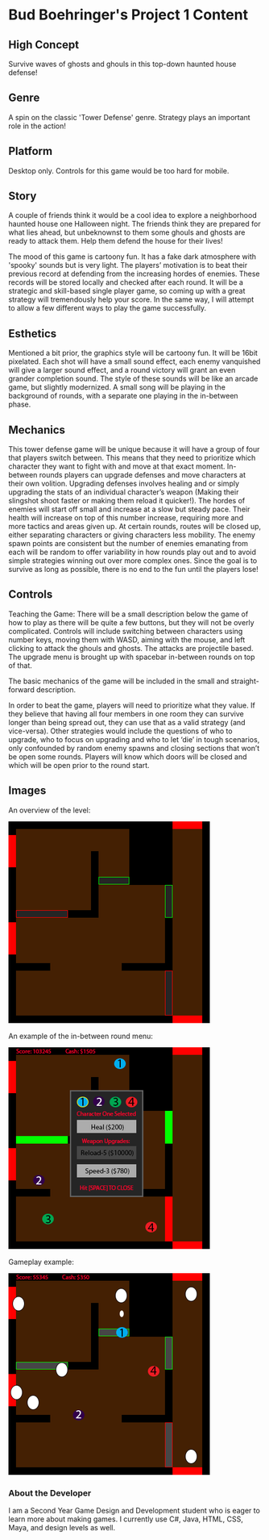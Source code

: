 # Bud Boehringer's Project 1 Content


## High Concept 

Survive waves of ghosts and ghouls in this top-down haunted house defense!

## Genre 

A spin on the classic 'Tower Defense' genre. Strategy plays an important role in the action!

## Platform 

Desktop only. Controls for this game would be too hard for mobile.

## Story

A couple of friends think it would be a cool idea to explore a neighborhood haunted house one Halloween night. The friends think they are prepared for what lies ahead, but unbeknownst to them some ghouls and ghosts are ready to attack them. Help them defend the house for their lives! 

The mood of this game is cartoony fun. It has a fake dark atmosphere with 'spooky' sounds but is very light. The players’ motivation is to beat their previous record at defending from the increasing hordes of enemies. These records will be stored locally and checked after each round. It will be a strategic and skill-based single player game, so coming up with a great strategy will tremendously help your score. In the same way, I will attempt to allow a few different ways to play the game successfully. 
## Esthetics 

Mentioned a bit prior, the graphics style will be cartoony fun. It will be 16bit pixelated.
Each shot will have a small sound effect, each enemy vanquished will give a larger sound effect, and a round victory will grant an even grander completion sound. The style of these sounds will be like an arcade game, but slightly modernized. A small song will be playing in the background of rounds, with a separate one playing in the in-between phase.

## Mechanics 

This tower defense game will be unique because it will have a group of four that players switch between. This means that they need to prioritize which character they want to fight with and move at that exact moment. In-between rounds players can upgrade defenses and move characters at their own volition. Upgrading defenses involves healing and or simply upgrading the stats of an individual character’s weapon (Making their slingshot shoot faster or making them reload it quicker!). The hordes of enemies will start off small and increase at a slow but steady pace. Their health will increase on top of this number increase, requiring more and more tactics and areas given up. At certain rounds, routes will be closed up, either separating characters or giving characters less mobility. The enemy spawn points are consistent but the number of enemies emanating from each will be random to offer variability in how rounds play out and to avoid simple strategies winning out over more complex ones. Since the goal is to survive as long as possible, there is no end to the fun until the players lose!

## Controls 

Teaching the Game: There will be a small description below the game of how to play as there will be quite a few buttons, but they will not be overly complicated. Controls will include switching between characters using number keys, moving them with WASD, aiming with the mouse, and left clicking to attack the ghouls and ghosts. The attacks are projectile based. The upgrade menu is brought up with spacebar in-between rounds on top of that. 

The basic mechanics of the game will be included in the small and straight-forward description.

In order to beat the game, players will need to prioritize what they value. If they believe that having all four members in one room they can survive longer than being spread out, they can use that as a valid strategy (and vice-versa). Other strategies would include the questions of who to upgrade, who to focus on upgrading and who to let ‘die’ in tough scenarios, only confounded by random enemy spawns and closing sections that won’t be open some rounds. Players will know which doors will be closed and which will be open prior to the round start.

## Images

An overview of the level:

![Level Overview][mockup1]

[mockup1]: https://github.com/EWBiv/IGME-235/blob/master/levelMockup.png "Level overview"

An example of the in-between round menu:

![Level Overview with in-between round menu][mockup2]

[mockup2]: https://github.com/EWBiv/IGME-235/blob/master/mockupTwo.png "Level overview with in-between round menu"

Gameplay example:

![Level Overview during gameplay][mockup3]

[mockup3]: https://github.com/EWBiv/IGME-235/blob/master/mockupThree.png "Level overview during gameplay"

### About the Developer 

I am a Second Year Game Design and Development student who is eager to learn more about making games. I currently use C#, Java, HTML, CSS, Maya, and design levels as well.
